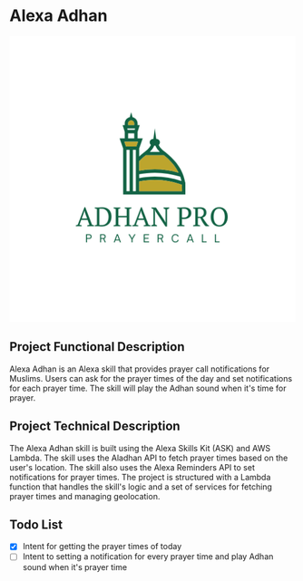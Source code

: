 # Alexa Adhan

![Alexa Adhan](skill-package/assets/en-US_largeIcon.png)

## Project Functional Description

Alexa Adhan is an Alexa skill that provides prayer call notifications for Muslims. Users can ask for the prayer times of the day and set notifications for each prayer time. The skill will play the Adhan sound when it's time for prayer.

## Project Technical Description

The Alexa Adhan skill is built using the Alexa Skills Kit (ASK) and AWS Lambda. The skill uses the Aladhan API to fetch prayer times based on the user's location. The skill also uses the Alexa Reminders API to set notifications for prayer times. The project is structured with a Lambda function that handles the skill's logic and a set of services for fetching prayer times and managing geolocation.

## Todo List

- [x] Intent for getting the prayer times of today
- [ ] Intent to setting a notification for every prayer time and play Adhan sound when it's prayer time
